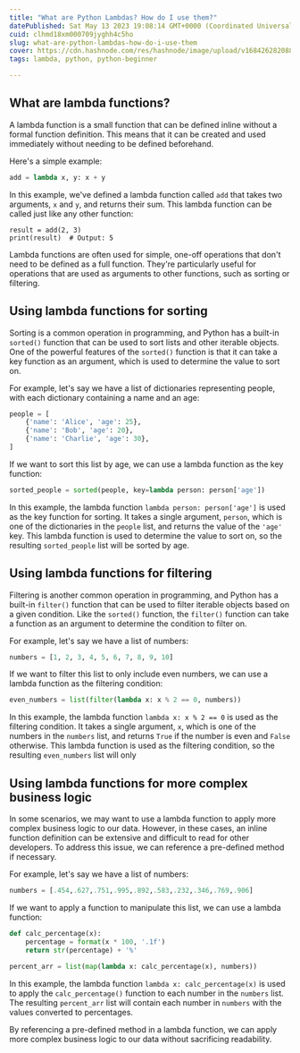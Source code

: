 ```yaml
---
title: "What are Python Lambdas? How do I use them?"
datePublished: Sat May 13 2023 19:08:14 GMT+0000 (Coordinated Universal Time)
cuid: clhmd18xm000709jyghh4c5ho
slug: what-are-python-lambdas-how-do-i-use-them
cover: https://cdn.hashnode.com/res/hashnode/image/upload/v1684262820882/097c38ff-b6b7-4704-8d7e-ffa5b20d64ca.png
tags: lambda, python, python-beginner

---
```


## What are lambda functions?

A lambda function is a small function that can be defined inline without a formal function definition. This means that it can be created and used immediately without needing to be defined beforehand.

Here's a simple example:

```python
add = lambda x, y: x + y
```

In this example, we've defined a lambda function called `add` that takes two arguments, `x` and `y`, and returns their sum. This lambda function can be called just like any other function:

```plaintext
result = add(2, 3)
print(result)  # Output: 5
```

Lambda functions are often used for simple, one-off operations that don't need to be defined as a full function. They're particularly useful for operations that are used as arguments to other functions, such as sorting or filtering.

## Using lambda functions for sorting

Sorting is a common operation in programming, and Python has a built-in `sorted()` function that can be used to sort lists and other iterable objects. One of the powerful features of the `sorted()` function is that it can take a key function as an argument, which is used to determine the value to sort on.

For example, let's say we have a list of dictionaries representing people, with each dictionary containing a name and an age:

```python
people = [
    {'name': 'Alice', 'age': 25},
    {'name': 'Bob', 'age': 20},
    {'name': 'Charlie', 'age': 30},
]
```

If we want to sort this list by age, we can use a lambda function as the key function:

```python
sorted_people = sorted(people, key=lambda person: person['age'])
```

In this example, the lambda function `lambda person: person['age']` is used as the key function for sorting. It takes a single argument, `person`, which is one of the dictionaries in the `people` list, and returns the value of the `'age'` key. This lambda function is used to determine the value to sort on, so the resulting `sorted_people` list will be sorted by age.

## Using lambda functions for filtering

Filtering is another common operation in programming, and Python has a built-in `filter()` function that can be used to filter iterable objects based on a given condition. Like the `sorted()` function, the `filter()` function can take a function as an argument to determine the condition to filter on.

For example, let's say we have a list of numbers:

```python
numbers = [1, 2, 3, 4, 5, 6, 7, 8, 9, 10]
```

If we want to filter this list to only include even numbers, we can use a lambda function as the filtering condition:

```python
even_numbers = list(filter(lambda x: x % 2 == 0, numbers))
```

In this example, the lambda function `lambda x: x % 2 == 0` is used as the filtering condition. It takes a single argument, `x`, which is one of the numbers in the `numbers` list, and returns `True` if the number is even and `False` otherwise. This lambda function is used as the filtering condition, so the resulting `even_numbers` list will only

## Using lambda functions for more complex business logic

In some scenarios, we may want to use a lambda function to apply more complex business logic to our data. However, in these cases, an inline function definition can be extensive and difficult to read for other developers. To address this issue, we can reference a pre-defined method if necessary.

For example, let's say we have a list of numbers:

```python
numbers = [.454,.627,.751,.995,.892,.583,.232,.346,.769,.906]
```

If we want to apply a function to manipulate this list, we can use a lambda function:

```python
def calc_percentage(x):
    percentage = format(x * 100, '.1f')
    return str(percentage) + '%'

percent_arr = list(map(lambda x: calc_percentage(x), numbers))
```

In this example, the lambda function `lambda x: calc_percentage(x)` is used to apply the `calc_percentage()` function to each number in the `numbers` list. The resulting `percent_arr` list will contain each number in `numbers` with the values converted to percentages.

By referencing a pre-defined method in a lambda function, we can apply more complex business logic to our data without sacrificing readability.